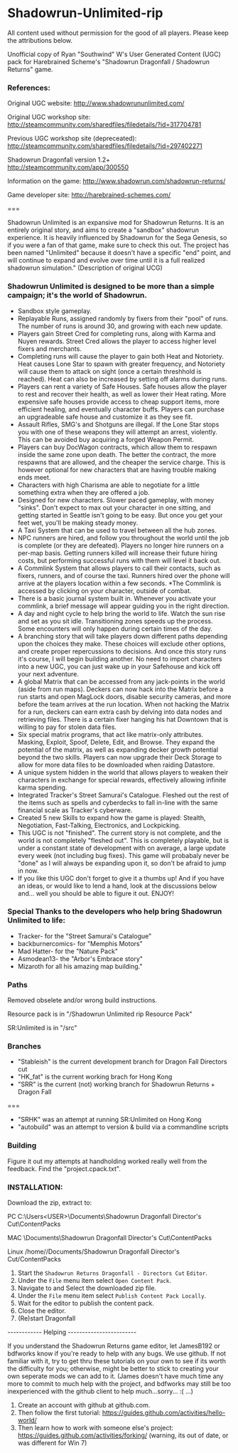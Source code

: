 # Shadowrun-Unlimited-rip
All content used without permission for the good of all players. Please keep the attributions below.

Unofficial copy of Ryan "Southwind" W's User Generated Content (UGC) pack for
Harebrained Scheme's "Shadowrun Dragonfall / Shadowrun Returns" game.

### References:


Original UGC website: http://www.shadowrununlimited.com/

Original UGC workshop site: http://steamcommunity.com/sharedfiles/filedetails/?id=317704781

Previous UGC workshop site (depreceated): http://steamcommunity.com/sharedfiles/filedetails/?id=297402271


Shadowrun Dragonfall version 1.2+ http://steamcommunity.com/app/300550

Information on the game: http://www.shadowrun.com/shadowrun-returns/

Game developer site: http://harebrained-schemes.com/

===

Shadowrun Unlimited is an expansive mod for Shadowrun Returns. It is an entirely original story, 
and aims to create a "sandbox" shadowrun experience. It is heavily influenced by Shadowrun 
for the Sega Genesis, so if you were a fan of that game, make sure to check this out. The project 
has been named "Unlimited" because it doesn't have a specific "end" point, and will continue to expand 
and evolve over time until it is a full realized shadowrun simulation."
(Description of original UCG)

### Shadowrun Unlimited is designed to be more than a simple campaign; it's the world of Shadowrun.

* Sandbox style gameplay. 
* Replayable Runs, assigned randomly by fixers from their "pool" of runs. The number of runs is around 30, and growing with each new update.
* Players gain Street Cred for completing runs, along with Karma and Nuyen rewards. Street Cred allows the player to access higher level fixers and merchants.
* Completing runs will cause the player to gain both Heat and Notoriety. Heat causes Lone Star to spawn with greater frequency, and Notoriety will cause them to attack on sight (once a certain threshhold is reached). Heat can also be increased by setting off alarms during runs. 
* Players can rent a variety of Safe Houses. Safe houses allow the player to rest and recover their health, as well as lower their Heat rating. More expensive safe houses provide access to cheap support items, more efficient healing, and eventually character buffs. Players can purchase an upgradeable safe house and customize it as they see fit.
* Assault Rifles, SMG's and Shotguns are illegal. If the Lone Star stops you with one of these weapons they will attempt an arrest, violently. This can be avoided buy acquiring a forged Weapon Permit.
* Players can buy DocWagon contracts, which allow them to respawn inside the same zone upon death. The better the contract, the more respawns that are allowed, and the cheaper the service charge. This is however optional for new characters that are having trouble making ends meet.
* Characters with high Charisma are able to negotiate for a little something extra when they are offered a job.
* Designed for new characters. Slower paced gameplay, with money "sinks". Don't expect to max out your character in one sitting, and getting started in Seattle isn't going to be easy. But once you get your feet wet, you'll be making steady money.
* A Taxi System that can be used to travel between all the hub zones.
* NPC runners are hired, and follow you throughout the world until the job is complete (or they are defeated). Players no longer hire runners on a per-map basis. Getting runners killed will increase their future hiring costs, but performing successful runs with them will level it back out.
* A Commlink System that allows players to call their contacts, such as fixers, runners, and of course the taxi. Runners hired over the phone will arrive at the players location within a few seconds. *The Commlink is accessed by clicking on your character, outside of combat.
* There is a basic journal system built in. Whenever you activate your commlink, a brief message will appear guiding you in the right direction.
* A day and night cycle to help bring the world to life. Watch the sun rise and set as you sit idle. Transitioning zones speeds up the process. Some encounters will only happen during certain times of the day.
* A branching story that will take players down different paths depending upon the choices they make. These choices will exclude other options, and create proper repercussions to decisions. And once this story runs it's course, I will begin building another. No need to import characters into a new UGC, you can just wake up in your Safehouse and kick off your next adventure.
* A global Matrix that can be accessed from any jack-points in the world (aside from run maps). Deckers can now hack into the Matrix before a run starts and open MagLock doors, disable security cameras, and more before the team arrives at the run location. When not hacking the Matrix for a run, deckers can earn extra cash by delving into data nodes and retrieving files. There is a certain fixer hanging his hat Downtown that is willing to pay for stolen data files.
* Six special matrix programs, that act like matrix-only attributes. Masking, Exploit, Spoof, Delete, Edit, and Browse. They expand the potential of the matrix, as well as expanding decker growth potential beyond the two skills. Players can now upgrade their Deck Storage to allow for more data files to be downloaded when raiding Datastore.
* A unique system hidden in the world that allows players to weaken their characters in exchange for special rewards, effectively allowing infinite karma spending.
* Integrated Tracker's Street Samurai's Catalogue. Fleshed out the rest of the items such as spells and cyberdecks to fall in-line with the same financial scale as Tracker's cyberware.
* Created 5 new Skills to expand how the game is played: Stealth, Negotiation, Fast-Talking, Electronics, and Lockpicking.
* This UGC is not "finished". The current story is not complete, and the world is not completely "fleshed out". This is completely playable, but is under a constant state of development with on average, a large update every week (not including bug fixes). This game will probabaly never be "done" as I will always be expanding upon it, so don't be afraid to jump in now.
* If you like this UGC don't forget to give it a thumbs up! And if you have an ideas, or would like to lend a hand, look at the discussions below and... well you should be able to figure it out. ENJOY!

### Special Thanks to the developers who help bring Shadowrun Unlimited to life:
* Tracker- for the "Street Samurai's Catalogue"
* backburnercomics- for "Memphis Motors"
* Mad Hatter- for the "Nature Pack"
* Asmodean13- the "Arbor's Embrace story"
* Mizaroth for all his amazing map building."


### Paths

Removed obselete and/or wrong build instructions.

Resource pack is in "/Shadowrun Unlimited rip Resource Pack"

SR:Unlimited is in "/src"

### Branches

* "Stableish" is the current development branch for Dragon Fall Directors cut
* "HK_fat" is the current working brach for Hong Kong
* "SRR" is the current (not) working branch for Shadowrun Returns + Dragon Fall

===

* "SRHK" was an attempt at running SR:Unlimited on Hong Kong
* "autobuild" was an attempt to version & build via a commandline scripts

### Building

Figure it out my attempts at handholding worked really well from the feedback. Find the "project.cpack.txt". 


### INSTALLATION:

Download the zip, extract to: 

PC
C:\Users\<USER>\Documents\Shadowrun Dragonfall Director's Cut\ContentPacks

MAC
<USER>\Documents\Shadowrun Dragonfall Director's Cut\ContentPacks

Linux
/home/<USER>/Documents/Shadowrun Dragonfall Director's Cut/ContentPacks

1. Start the `Shadowrun Returns Dragonfall - Directors Cut` `Editor`.
1. Under the `File` menu item select `Open Content Pack`.
1. Navigate to and Select the downloaded zip file.
1. Under the `File` menu item select `Publish Content Pack Locally`.
1. Wait for the editor to publish the content pack.
1. Close the editor.
1. (Re)start Dragonfall

------------ Helping ------------------------

If you understand the Shadowrun Returns game editor, let JamesB192 or bdfworks know if you're ready to help with any bugs. We use github. If not familiar with it, try to get thru these tutorials on your own to see if its worth the difficulty for you; otherwise, might be better to stick to creating your own seperate mods we can add to it. (James doesn't have much time any more to commit to much help with the project, and bdfworks may still be too inexperienced with the github client to help much...sorry... :( ...)

1. Create an account with github at github.com.
2. Then follow the first tutorial: https://guides.github.com/activities/hello-world/
3. Then learn how to work with someone else's project: https://guides.github.com/activities/forking/ (warning, its out of date, or was different for Win 7)
